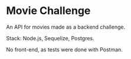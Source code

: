 # Movie Challenge

An API for movies made as a backend challenge.

Stack: Node.js, Sequelize, Postgres.

No front-end, as tests were done with Postman.

